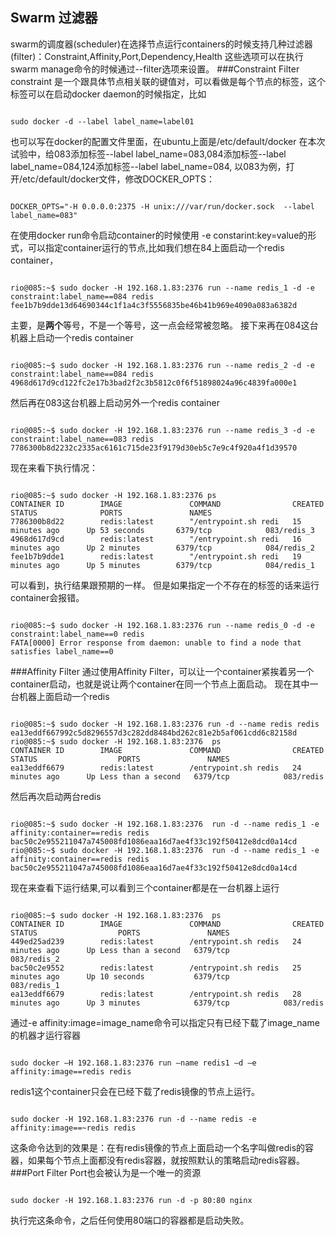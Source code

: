 ## Swarm 过滤器
swarm的调度器(scheduler)在选择节点运行containers的时候支持几种过滤器 (filter)：Constraint,Affinity,Port,Dependency,Health
这些选项可以在执行swarm manage命令的时候通过--filter选项来设置。
###Constraint Filter
constraint 是一个跟具体节点相关联的键值对，可以看做是每个节点的标签，这个标签可以在启动docker daemon的时候指定，比如
<pre><code>
sudo docker -d --label label_name=label01
</code></pre>
也可以写在docker的配置文件里面，在ubuntu上面是/etc/default/docker
在本次试验中，给083添加标签--label label_name=083,084添加标签--label label_name=084,124添加标签--label label_name=084,
以083为例，打开/etc/default/docker文件，修改DOCKER_OPTS：
<pre><code>
DOCKER_OPTS="-H 0.0.0.0:2375 -H unix:///var/run/docker.sock  --label label_name=083"
</code></pre>
在使用docker run命令启动container的时候使用 -e constarint:key=value的形式，可以指定container运行的节点,比如我们想在84上面启动一个redis container，
<pre><code>
rio@085:~$ sudo docker -H 192.168.1.83:2376 run --name redis_1 -d -e constraint:label_name==084 redis
fee1b7b9dde13d64690344c1f1a4c3f5556835be46b41b969e4090a083a6382d
</code></pre>
主要，是**两个**等号，不是一个等号，这一点会经常被忽略。
接下来再在084这台机器上启动一个redis container
<pre><code>
rio@085:~$ sudo docker -H 192.168.1.83:2376 run --name redis_2 -d -e constraint:label_name==084 redis         4968d617d9cd122fc2e17b3bad2f2c3b5812c0f6f51898024a96c4839fa000e1
</code></pre>
然后再在083这台机器上启动另外一个redis container
<pre><code>
rio@085:~$ sudo docker -H 192.168.1.83:2376 run --name redis_3 -d -e constraint:label_name==083 redis         7786300b8d2232c2335ac6161c715de23f9179d30eb5c7e9c4f920a4f1d39570
</code></pre>
现在来看下执行情况：
<pre><code>
rio@085:~$ sudo docker -H 192.168.1.83:2376 ps
CONTAINER ID        IMAGE               COMMAND                CREATED             STATUS              PORTS               NAMES
7786300b8d22        redis:latest        "/entrypoint.sh redi   15 minutes ago      Up 53 seconds       6379/tcp            083/redis_3
4968d617d9cd        redis:latest        "/entrypoint.sh redi   16 minutes ago      Up 2 minutes        6379/tcp            084/redis_2
fee1b7b9dde1        redis:latest        "/entrypoint.sh redi   19 minutes ago      Up 5 minutes        6379/tcp            084/redis_1
</code></pre>
可以看到，执行结果跟预期的一样。
但是如果指定一个不存在的标签的话来运行container会报错。
<pre><code>
rio@085:~$ sudo docker -H 192.168.1.83:2376 run --name redis_0 -d -e constraint:label_name==0 redis
FATA[0000] Error response from daemon: unable to find a node that satisfies label_name==0
</code></pre>

###Affinity Filter
通过使用Affinity Filter，可以让一个container紧挨着另一个container启动，也就是说让两个container在同一个节点上面启动。
现在其中一台机器上面启动一个redis
<pre><code>
rio@085:~$ sudo docker -H 192.168.1.83:2376 run -d --name redis redis
ea13eddf667992c5d8296557d3c282dd8484bd262c81e2b5af061cdd6c82158d
rio@085:~$ sudo docker -H 192.168.1.83:2376  ps
CONTAINER ID        IMAGE               COMMAND                CREATED             STATUS                  PORTS               NAMES
ea13eddf6679        redis:latest        /entrypoint.sh redis   24 minutes ago      Up Less than a second   6379/tcp            083/redis
</code></pre>
然后再次启动两台redis
<pre><code>
rio@085:~$ sudo docker -H 192.168.1.83:2376  run -d --name redis_1 -e affinity:container==redis redis
bac50c2e955211047a745008fd1086eaa16d7ae4f33c192f50412e8dcd0a14cd
rio@085:~$ sudo docker -H 192.168.1.83:2376  run -d --name redis_1 -e affinity:container==redis redis
bac50c2e955211047a745008fd1086eaa16d7ae4f33c192f50412e8dcd0a14cd
</code></pre>
现在来查看下运行结果,可以看到三个container都是在一台机器上运行
<pre><code>
rio@085:~$ sudo docker -H 192.168.1.83:2376  ps
CONTAINER ID        IMAGE               COMMAND                CREATED             STATUS                  PORTS               NAMES
449ed25ad239        redis:latest        /entrypoint.sh redis   24 minutes ago      Up Less than a second   6379/tcp            083/redis_2
bac50c2e9552        redis:latest        /entrypoint.sh redis   25 minutes ago      Up 10 seconds           6379/tcp            083/redis_1
ea13eddf6679        redis:latest        /entrypoint.sh redis   28 minutes ago      Up 3 minutes            6379/tcp            083/redis
</code></pre>
通过-e affinity:image=image_name命令可以指定只有已经下载了image_name的机器才运行容器
<pre><code>
sudo docker –H 192.168.1.83:2376 run –name redis1 –d –e affinity:image==redis redis 
</code></pre>
redis1这个container只会在已经下载了redis镜像的节点上运行。
<pre><code>
sudo docker -H 192.168.1.83:2376 run -d --name redis -e affinity:image==~redis redis
</code></pre>
这条命令达到的效果是：在有redis镜像的节点上面启动一个名字叫做redis的容器，如果每个节点上面都没有redis容器，就按照默认的策略启动redis容器。
###Port Filter
Port也会被认为是一个唯一的资源
<pre><code>
sudo docker -H 192.168.1.83:2376 run -d -p 80:80 nginx
</code></pre>
执行完这条命令，之后任何使用80端口的容器都是启动失败。
